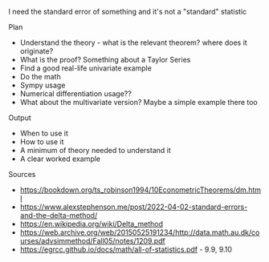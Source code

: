 I need the standard error of something and it's not a "standard" statistic

Plan
* Understand the theory - what is the relevant theorem? where does it originate?
* What is the proof? Something about a Taylor Series
* Find a good real-life univariate example
* Do the math
* Sympy usage
* Numerical differentiation usage??
* What about the multivariate version? Maybe a simple example there too

Output
* When to use it
* How to use it
* A minimum of theory needed to understand it
* A clear worked example

Sources
* https://bookdown.org/ts_robinson1994/10EconometricTheorems/dm.html
* https://www.alexstephenson.me/post/2022-04-02-standard-errors-and-the-delta-method/
* https://en.wikipedia.org/wiki/Delta_method
* https://web.archive.org/web/20150525191234/http://data.math.au.dk/courses/advsimmethod/Fall05/notes/1209.pdf 
* https://egrcc.github.io/docs/math/all-of-statistics.pdf - 9.9, 9.10